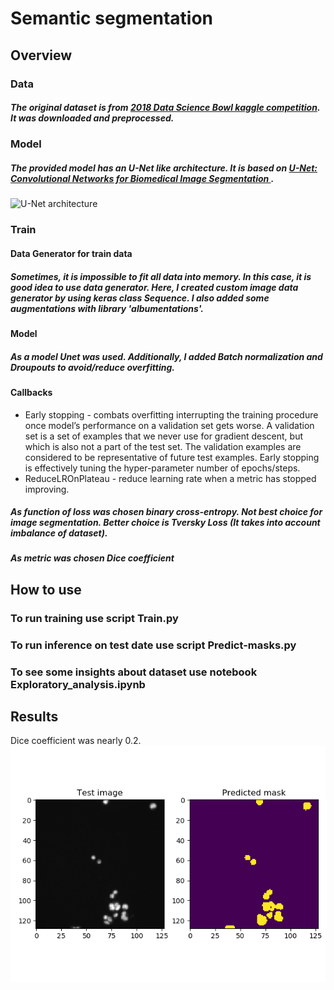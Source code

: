 # Semantic segmentation
## Overview
### Data
##### The original dataset is from [2018 Data Science Bowl kaggle competition](https://www.kaggle.com/c/data-science-bowl-2018). It was downloaded and preprocessed.
### Model
##### The provided model has an U-Net like architecture. It is based on [U-Net: Convolutional Networks for Biomedical Image Segmentation ](https://arxiv.org/pdf/1505.04597.pdf).
![U-Net architecture](http://robocraft.ru/files/neuronet/u-net/u-net-architecture.png)
### Train
#### Data Generator for train data
##### Sometimes, it is impossible to fit all data into memory. In this case, it is good idea to use data generator. Here, I created custom image data generator by using keras class Sequence. I also added some augmentations with library 'albumentations'. 
#### Model
##### As a model Unet was used. Additionally, I added Batch normalization and Droupouts to avoid/reduce overfitting.
#### Callbacks
* Early stopping - combats overfitting interrupting the training procedure once model’s performance on a validation set gets worse. A validation set is a set of examples that we never use for gradient descent, but which is also not a part of the test set. The validation examples are considered to be representative of future test examples. Early stopping is effectively tuning the hyper-parameter number of epochs/steps.
* ReduceLROnPlateau - reduce learning rate when a metric has stopped improving.
##### As function of loss was chosen binary cross-entropy. Not best choice for image segmentation. Better choice is Tversky Loss (It takes into account imbalance of dataset).
##### As metric was chosen Dice coefficient
## How to use
### To run training use script Train.py
### To run inference on test date use script Predict-masks.py
### To see some insights about dataset use notebook Exploratory_analysis.ipynb
## Results
Dice coefficient was nearly 0.2. 
![Result Example](https://github.com/AlinaAlbasova/AlinaAlbasova-SemanticSegmentationUnet-/blob/master/result1.png)
